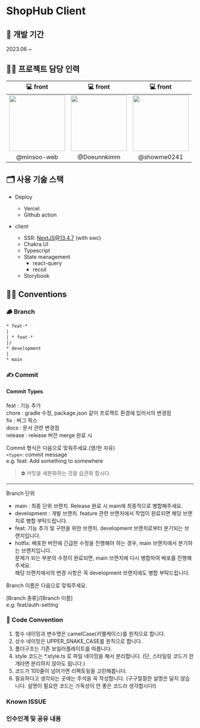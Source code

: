 # ShopHub Client

## 📆 개발 기간

2023.06 ~

## 👨‍💻 프로젝트 담당 인력

|                                                                                        💻 front                                                                                         |                                                                💻 front                                                                |                                                               💻 front                                                                |
| :-------------------------------------------------------------------------------------------------------------------------------------------------------------------------------------: | :------------------------------------------------------------------------------------------------------------------------------------: | :-----------------------------------------------------------------------------------------------------------------------------------: |
| <a href='https://github.com/minsoo-web'><img width="150" height="150" src="https://avatars1.githubusercontent.com/u/57122180?s=200&u=b32867107508426379c28b1d0c2fd8963912a5dd&v=4"></a> | <a href='https://github.com/Doeunnkimm'><img width="150" height="150" src="https://avatars.githubusercontent.com/u/112946860?v=4"></a> | <a href='https://github.com/showme0241'><img width="150" height="150" src="https://avatars.githubusercontent.com/u/77373566?v=4"></a> |
|                                                                                       @minsoo-web                                                                                       |                                                              @Doeunnkimm                                                               |                                                              @showme0241                                                              |

## 🗂 사용 기술 스택

- Deploy

  - Vercel
  - Github action

- client
  - SSR: NextJS@13.4.7 (with swc)
  - Chakra UI
  - Typescript
  - State management
    - react-query
    - recoil
  - Storybook

## 👨‍⚖️ Conventions

### 🪵 Branch

```txt
* feat-*
|
| * feat-*
|/
* development
|
* main
```

### ✍️ Commit

#### Commit Types

feat : 기능 추가  
chore : gradle 수정, package.json 같이 프로젝트 환경에 있어서의 변경점  
fix : 버그 픽스  
docs : 문서 관련 변경점  
release : release 버전 merge 완료 시

Commit 형식은 다음으로 맞춰주세요.(영/한 자유)  
`<type>`: commit message  
e.g. feat: Add something to somewhere

> ⛔️ 커밋을 세분화하는 것을 습관화 합시다.

---

Branch 단위

- main : 최종 단위 브랜치. Release 완료 시 main에 최종적으로 병합해주세요.
- development : 개발 브랜치. feature 관련 브랜치에서 작업이 완료되면 해당 브랜치로 병합 부탁드립니다.
- feat: 기능 추가 및 구현을 위한 브랜치. development 브랜치로부터 분기되는 브랜치입니다.
- hotfix: 배포한 버전에 긴급한 수정을 진행해야 하는 경우, main 브랜치에서 분기하는 브랜치입니다.  
  문제가 되는 부분의 수정이 완료되면, main 브랜치에 다시 병합하여 배포를 진행해주세요.  
  해당 브랜치에서의 변경 사항은 꼭 development 브랜치에도 병합 부탁드립니다.

Branch 이름은 다음으로 맞춰주세요.

[Branch 종류]/[Branch 이름]  
e.g: feat/auth-setting

### 📝 Code Convention

1. 함수 네이밍과 변수명은 camelCase(카멜케이스)를 원칙으로 합니다.
2. 상수 네이밍은 UPPER_SNAKE_CASE를 원칙으로 합니다.
3. 폴더구조는 기존 보일러플레이트를 따릅니다.
4. style 코드는 \*.style.ts 로 파일 네이밍을 해서 분리합니다. (단, 스타일링 코드가 한 개라면 분리하지 않아도 됩니다.)
5. 코드가 100줄이 넘어가면 리팩토링을 고민해봅니다.
6. 필요하다고 생각되는 곳에는 주석을 꼭 작성합니다. (구구절절한 설명은 달지 않습니다. 설명이 필요한 코드는 가독성이 안 좋은 코드라 생각합시다!)

### Known ISSUE

### 인수인계 및 공유 내용
